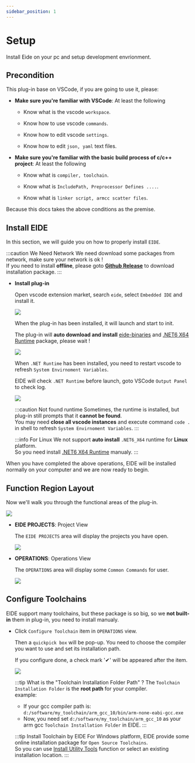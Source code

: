 ```yaml
---
sidebar_position: 1
---
```


# Setup

Install Eide on your pc and setup development envrionment.

## Precondition

This plug-in base on VSCode, if you are going to use it, please:

- **Make sure you're familiar with VSCode**: At least the following

  - Know what is the vscode `workspace`.
  
  - Know how to use vscode `commands`.

  - Know how to edit vscode `settings`.
  
  - Know how to edit `json, yaml` text files.

- **Make sure you're familiar with the basic build process of c/c++ project**: At least the following

  - Know what is `compiler, toolchain`.
  
  - Know what is `IncludePath, Preprocessor Defines ....`.

  - Know what is `linker script, armcc scatter files`.

Because this docs takes the above conditions as the premise.

## Install EIDE

In this section, we will guide you on how to properly install `EIDE`.

:::caution We Need Network
We need download some packages from network, make sure your network is ok !<br/>
If you need to install **offline**, please goto [**Github Release**](https://github.com/github0null/eide/releases) to download installation package.
:::

- **Install plug-in**

  Open vscode extension market, search `eide`, select `Embedded IDE` and install it.

  ![](/docs_img/install_from_market.png)

  When the plug-in has been installed, it will launch and start to init.

  The plug-in will **auto download and install** [eide-binaries](https://github.com/github0null/eide-resource/tree/master/binaries) and [.NET6 X64 Runtime](https://dotnet.microsoft.com/en-us/download/dotnet/6.0) package, please wait !

  ![](/docs_img/install_dotnet.png)

  When `.NET Runtime` has been installed, you need to restart vscode to refresh `System Envirnoment Variables`.

  EIDE will check `.NET Runtime` before launch, goto VSCode `Output Panel` to check log.

  ![](/docs_img/eide_log_panel.png)

  :::caution Not found runtime
  Sometimes, the runtime is installed, but plug-in still prompts that it **cannot be found**.<br/>
  You may need **close all vscode instances** and execute command `code .` in shell to refresh `System Envirnoment Variables`.
  :::

  :::info For Linux
  We not support **auto install** `.NET6_X64` runtime for **Linux** platform.<br/>
  So you need install [.NET6 X64 Runtime](https://dotnet.microsoft.com/en-us/download/dotnet/6.0) manualy.
  :::

When you have completed the above operations, EIDE will be installed normally on your computer and we are now ready to begin.

## Function Region Layout

Now we'll walk you through the functional areas of the plug-in.

![](/docs_img/eide_func_area.png)

- **EIDE PROJECTS**: Project View

  The `EIDE PROJECTS` area will display the projects you have open.

  ![](/docs_img/eide_prj_area.png)

- **OPERATIONS**: Operations View

  The `OPERATIONS` area will display some `Common Commands` for user.

  ![](/docs_img/eide_operations.png)

## Configure Toolchains

EIDE support many toolchains, but these package is so big, so we **not built-in** them in plug-in, you need to install manualy.

- Click `Configure Toolchain` item in `OPERATIONS` view.

  Then a `quickpick box` will be pop-up. You need to choose the compiler you want to use and set its installation path.

  If you configure done, a check mark '✔' will be appeared after the item.

  ![](/docs_img/toolchains.png)

  :::tip What is the "Toolchain Installation Folder Path" ?
  The `Toolchain Installation Folder` is the **root path** for your compiler.<br/>
  example:<br/>
    - If your gcc compiler path is: `d:/software/my_toolchain/arm_gcc_10/bin/arm-none-eabi-gcc.exe`
    - Now, you need set `d:/software/my_toolchain/arm_gcc_10` as your arm gcc `Toolchain Installation Folder` in EIDE.
  :::

  :::tip Install Toolchain by EIDE
  For Windows platform, EIDE provide some online installation package for `Open Source Toolchains`.<br/>
  So you can use [Install Utility Tools](../advance/install_tools) function or select an existing installation location.
  :::
